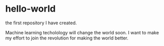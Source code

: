 # hello-world
the first repository I have created.

Machine learning techolology will change the world soon. I want to make my effort to join the revolution for making the world better.
